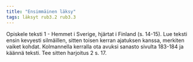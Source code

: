 ```yaml
---
title: "Ensimmäinen läksy"
tags: läksyt rub3.2 rub3.3
---
```


Opiskele teksti 1 - Hemmet i Sverige, hjärtat i Finland (s. 14-15). Lue teksti ensin kevyesti silmäillen, sitten toisen kerran ajatuksen kanssa, merkiten vaiket kohdat. Kolmannella kerralla ota avuksi sanasto sivulta 183-184 ja käännä teksti. Tee sitten harjoitus 2 s. 17.